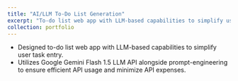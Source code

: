 ```yaml
---
title: "AI/LLM To-Do List Generation"
excerpt: "To-do list web app with LLM-based capabilities to simplify user task entry.<br/><img src='/images/Portfolio1.png' width='500'>"
collection: portfolio
---
```

- Designed to-do list web app with LLM-based capabilities to simplify user task entry.
- Utilizes Google Gemini Flash 1.5 LLM API alongside prompt-engineering to ensure efficient API usage and minimize API expenses.